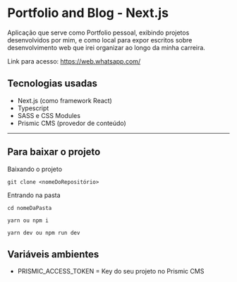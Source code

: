 # Portfolio and Blog - Next.js

Aplicação que serve como Portfolio pessoal, exibindo projetos desenvolvidos por mim, e como local para expor escritos sobre desenvolvimento web que irei organizar ao longo da minha carreira.

Link para acesso: https://web.whatsapp.com/

## Tecnologias usadas

- Next.js (como framework React)
- Typescript
- SASS e CSS Modules
- Prismic CMS (provedor de conteúdo)

---
## Para baixar o projeto

Baixando o projeto
```
git clone <nomeDoRepositório>
```
Entrando na pasta
```
cd nomeDaPasta
```

```
yarn ou npm i
```
```
yarn dev ou npm run dev
```

## Variáveis ambientes

- PRISMIC_ACCESS_TOKEN = Key do seu projeto no Prismic CMS

